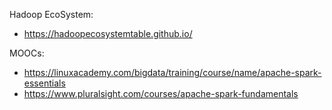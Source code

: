 Hadoop EcoSystem:

* https://hadoopecosystemtable.github.io/


MOOCs:

* https://linuxacademy.com/bigdata/training/course/name/apache-spark-essentials
* https://www.pluralsight.com/courses/apache-spark-fundamentals